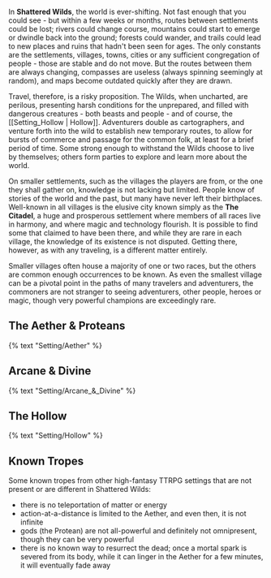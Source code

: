 In **Shattered Wilds**, the world is ever-shifting. Not fast enough that you could see - but within a few weeks or months, routes between settlements could be lost; rivers could change course, mountains could start to emerge or dwindle back into the ground; forests could wander, and trails could lead to new places and ruins that hadn't been seen for ages. The only constants are the settlements, villages, towns, cities or any sufficient congregation of people - those are stable and do not move. But the routes between them are always changing, compasses are useless (always spinning seemingly at random), and maps become outdated quickly after they are drawn.

Travel, therefore, is a risky proposition. The Wilds, when uncharted, are perilous, presenting harsh conditions for the unprepared, and filled with dangerous creatures - both beasts and people - and of course, the [[Setting_Hollow | Hollow]]. Adventurers double as cartographers, and venture forth into the wild to establish new temporary routes, to allow for bursts of commerce and passage for the common folk, at least for a brief period of time. Some strong enough to withstand the Wilds choose to live by themselves; others form parties to explore and learn more about the world.

On smaller settlements, such as the villages the players are from, or the one they shall gather on, knowledge is not lacking but limited. People know of stories of the world and the past, but many have never left their birthplaces. Well-known in all villages is the elusive city known simply as the **The Citadel**, a huge and prosperous settlement where members of all races live in harmony, and where magic and technology flourish. It is possible to find some that claimed to have been there, and while they are rare in each village, the knowledge of its existence is not disputed. Getting there, however, as with any traveling, is a different matter entirely.

Smaller villages often house a majority of one or two races, but the others are common enough occurrences to be known. As even the smallest village can be a pivotal point in the paths of many travelers and adventurers, the commoners are not stranger to seeing adventurers, other people, heroes or magic, though very powerful champions are exceedingly rare.

## The Aether & Proteans

{% text "Setting/Aether" %}

## Arcane & Divine

{% text "Setting/Arcane_&_Divine" %}

## The Hollow

{% text "Setting/Hollow" %}

## Known Tropes

Some known tropes from other high-fantasy TTRPG settings that are not present or are different in Shattered Wilds:

* there is no teleportation of matter or energy
* action-at-a-distance is limited to the Aether, and even then, it is not infinite
* gods (the Protean) are not all-powerful and definitely not omnipresent, though they can be very powerful
* there is no known way to resurrect the dead; once a mortal spark is severed from its body, while it can linger in the Aether for a few minutes, it will eventually fade away
